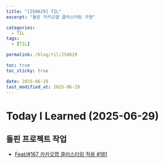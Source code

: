 ```yaml
---
title: "[250629] TIL"
excerpt: "돌핀 카카오맵 클러스터링 구현"

categories:
  - TIL
tags:
  - [TIL]

permalink: /blog/til/250629

toc: true
toc_sticky: true

date: 2025-06-29
last_modified_at: 2025-06-29
---
```


# Today I Learned (2025-06-29)

## 돌핀 프로젝트 작업

- [Feat/#167 카카오맵 클러스터링 적용 #181](https://github.com/100-hours-a-week/7-team-ddb-fe/pull/181)
